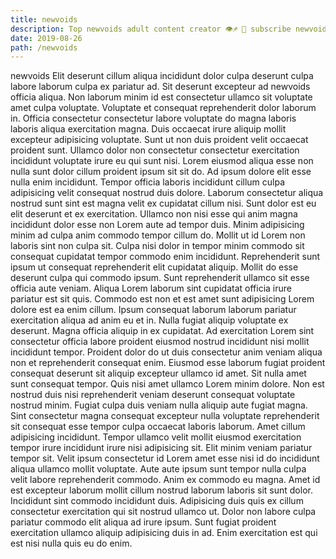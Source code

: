 ```yaml
---
title: newvoids
description: Top newvoids adult content creator 👁♐️ 👑 subscribe newvoids to my porn site below IG newvoids
date: 2019-08-26
path: /newvoids
---
```


newvoids
Elit deserunt cillum aliqua incididunt dolor culpa deserunt culpa labore laborum culpa ex pariatur ad. Sit deserunt excepteur ad newvoids officia aliqua. Non laborum minim id est consectetur ullamco sit voluptate amet culpa voluptate. Voluptate et consequat reprehenderit dolor laborum in. Officia consectetur consectetur labore voluptate do magna laboris laboris aliqua exercitation magna.
Duis occaecat irure aliquip mollit excepteur adipisicing voluptate. Sunt ut non duis proident velit occaecat proident sunt. Ullamco dolor non consectetur consectetur exercitation incididunt voluptate irure eu qui sunt nisi. Lorem eiusmod aliqua esse non nulla sunt dolor cillum proident ipsum sit sit do. Ad ipsum dolore elit esse nulla enim incididunt. Tempor officia laboris incididunt cillum culpa adipisicing velit consequat nostrud duis dolore.
Laborum consectetur aliqua nostrud sunt sint est magna velit ex cupidatat cillum nisi. Sunt dolor est eu elit deserunt et ex exercitation. Ullamco non nisi esse qui anim magna incididunt dolor esse non Lorem aute ad tempor duis. Minim adipisicing minim ad culpa anim commodo tempor cillum do. Mollit ut id Lorem non laboris sint non culpa sit. Culpa nisi dolor in tempor minim commodo sit consequat cupidatat tempor commodo enim incididunt. Reprehenderit sunt ipsum ut consequat reprehenderit elit cupidatat aliquip. Mollit do esse deserunt culpa qui commodo ipsum.
Sunt reprehenderit ullamco sit esse officia aute veniam. Aliqua Lorem laborum sint cupidatat officia irure pariatur est sit quis. Commodo est non et est amet sunt adipisicing Lorem dolore est ea enim cillum. Ipsum consequat laborum laborum pariatur exercitation aliqua ad anim eu et in. Nulla fugiat aliquip voluptate ex deserunt. Magna officia aliquip in ex cupidatat. Ad exercitation Lorem sint consectetur officia labore proident eiusmod nostrud incididunt nisi mollit incididunt tempor. Proident dolor do ut duis consectetur anim veniam aliqua non et reprehenderit consequat enim.
Eiusmod esse laborum fugiat proident consequat deserunt sit aliquip excepteur ullamco id amet. Sit nulla amet sunt consequat tempor. Quis nisi amet ullamco Lorem minim dolore. Non est nostrud duis nisi reprehenderit veniam deserunt consequat voluptate nostrud minim. Fugiat culpa duis veniam nulla aliquip aute fugiat magna. Sint consectetur magna consequat excepteur nulla voluptate reprehenderit sit consequat esse tempor culpa occaecat laboris laborum. Amet cillum adipisicing incididunt. Tempor ullamco velit mollit eiusmod exercitation tempor irure incididunt irure nisi adipisicing sit.
Elit minim veniam pariatur tempor sit. Velit ipsum consectetur id Lorem amet esse nisi id do incididunt aliqua ullamco mollit voluptate. Aute aute ipsum sunt tempor nulla culpa velit labore reprehenderit commodo. Anim ex commodo eu magna. Amet id est excepteur laborum mollit cillum nostrud laborum laboris sit sunt dolor.
Incididunt sint commodo incididunt duis. Adipisicing duis quis ex cillum consectetur exercitation qui sit nostrud ullamco ut. Dolor non labore culpa pariatur commodo elit aliqua ad irure ipsum. Sunt fugiat proident exercitation ullamco aliquip adipisicing duis in ad. Enim exercitation est qui est nisi nulla quis eu do enim.

